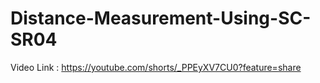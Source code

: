 # Distance-Measurement-Using-SC-SR04

Video Link : https://youtube.com/shorts/_PPEyXV7CU0?feature=share
